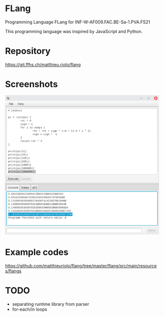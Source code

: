 # FLang

Programming Language FLang for INF-W-AF009.FAC.BE-Sa-1.PVA.FS21

This programming language was inspired by JavaScript and Python.

# Repository
https://git.ffhs.ch/matthieu.riolo/flang


# Screenshots

![preview of the flang application](preview.png)

# Example codes

https://github.com/matthieuriolo/flang/tree/master/flang/src/main/resources/flangs

# TODO
- separating runtime library from parser
- for-each/in loops
